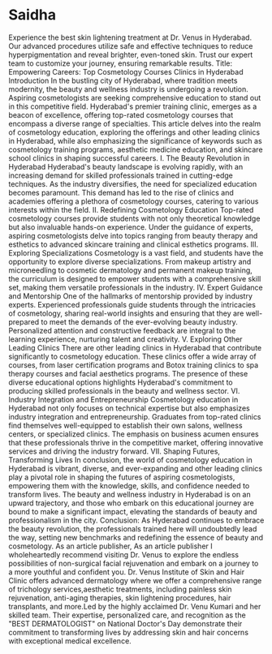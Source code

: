 # Saidha
Experience the best skin lightening treatment at Dr. Venus in Hyderabad. Our advanced procedures utilize safe and effective techniques to reduce hyperpigmentation and reveal brighter, even-toned skin. Trust our expert team to customize your journey, ensuring remarkable results.
Title: Empowering Careers: Top Cosmetology Courses Clinics in Hyderabad
Introduction
In the bustling city of Hyderabad, where tradition meets modernity, the beauty and wellness industry is undergoing a revolution. Aspiring cosmetologists are seeking comprehensive education to stand out in this competitive field. Hyderabad's premier training clinic, emerges as a beacon of excellence, offering top-rated cosmetology courses that encompass a diverse range of specialties. This article delves into the realm of cosmetology education, exploring the offerings and other leading clinics in Hyderabad, while also emphasizing the significance of keywords such as cosmetology training programs, aesthetic medicine education, and skincare school clinics in shaping successful careers.
I. The Beauty Revolution in Hyderabad
Hyderabad's beauty landscape is evolving rapidly, with an increasing demand for skilled professionals trained in cutting-edge techniques. As the industry diversifies, the need for specialized education becomes paramount. This demand has led to the rise of clinics and academies offering a plethora of cosmetology courses, catering to various interests within the field.
II. Redefining Cosmetology Education
Top-rated cosmetology courses provide students with not only theoretical knowledge but also invaluable hands-on experience. Under the guidance of experts, aspiring cosmetologists delve into topics ranging from beauty therapy and esthetics to advanced skincare training and clinical esthetics programs.
III. Exploring Specializations
Cosmetology is a vast field, and students have the opportunity to explore diverse specializations. From makeup artistry and microneedling to cosmetic dermatology and permanent makeup training, the curriculum is designed to empower students with a comprehensive skill set, making them versatile professionals in the industry.
IV. Expert Guidance and Mentorship
One of the hallmarks of mentorship provided by industry experts. Experienced professionals guide students through the intricacies of cosmetology, sharing real-world insights and ensuring that they are well-prepared to meet the demands of the ever-evolving beauty industry. Personalized attention and constructive feedback are integral to the learning experience, nurturing talent and creativity.
V. Exploring Other Leading Clinics
There are other leading clinics in Hyderabad that contribute significantly to cosmetology education. These clinics offer a wide array of courses, from laser certification programs and Botox training clinics to spa therapy courses and facial aesthetics programs. The presence of these diverse educational options highlights Hyderabad's commitment to producing skilled professionals in the beauty and wellness sector.
VI. Industry Integration and Entrepreneurship
Cosmetology education in Hyderabad not only focuses on technical expertise but also emphasizes industry integration and entrepreneurship. Graduates from top-rated clinics find themselves well-equipped to establish their own salons, wellness centers, or specialized clinics. The emphasis on business acumen ensures that these professionals thrive in the competitive market, offering innovative services and driving the industry forward.
VII. Shaping Futures, Transforming Lives
In conclusion, the world of cosmetology education in Hyderabad is vibrant, diverse, and ever-expanding and other leading clinics play a pivotal role in shaping the futures of aspiring cosmetologists, empowering them with the knowledge, skills, and confidence needed to transform lives. The beauty and wellness industry in Hyderabad is on an upward trajectory, and those who embark on this educational journey are bound to make a significant impact, elevating the standards of beauty and professionalism in the city.
Conclusion:
 As Hyderabad continues to embrace the beauty revolution, the professionals trained here will undoubtedly lead the way, setting new benchmarks and redefining the essence of beauty and cosmetology. As an article publisher, As an article publisher I wholeheartedly recommend visiting Dr. Venus to explore the endless possibilities of non-surgical facial rejuvenation and embark on a journey to a more youthful and confident you.
Dr. Venus Institute of Skin and Hair Clinic offers advanced dermatology where we offer a comprehensive range of trichology services,aesthetic treatments, including painless skin rejuvenation, anti-aging therapies, skin lightening procedures, hair transplants, and more.Led by the highly acclaimed Dr. Venu Kumari and her skilled team. Their expertise, personalized care, and recognition as the "BEST DERMATOLOGIST" on National Doctor's Day demonstrate their commitment to transforming lives by addressing skin and hair concerns with exceptional medical excellence.
